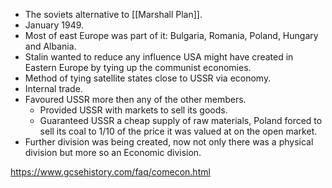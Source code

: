 - The soviets alternative to [[Marshall Plan]].
- January 1949.
- Most of east Europe was part of it: Bulgaria, Romania, Poland, Hungary and Albania.
- Stalin wanted to reduce any influence USA might have created in Eastern Europe by tying up the communist economies.
- Method of tying satellite states close to USSR via economy.
- Internal trade.
- Favoured USSR more then any of the other members.
	- Provided USSR with markets to sell its goods.
	- Guaranteed USSR a cheap supply of raw materials, Poland forced to sell its coal to 1/10 of the price it was valued at on the open market.
- Further division was being created, now not only there was a physical division but more so an Economic division.

https://www.gcsehistory.com/faq/comecon.html